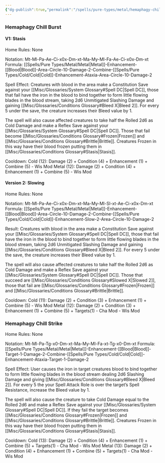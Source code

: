 ```yaml
---
{"dg-publish":true,"permalink":"/spells/pure-types/metal/hemaphagy-chill/","tags":["Spell/Cold","Spell/Blood","Spell/Metal","Spell/Damage"]}
---
```


### Hemaphagy Chill Burst

#### V1: Stasis
Home Rules: None

Notation: Mt-Ml-Pa-Ae-Ci-x0x-Dm-xt-Ma-My-Ml-Fa-Ae-Ci-x0x-Dm-xt 
Formula: [[Spells/Pure Types/Metal/Metal\|Metal]]-Enhancement-[[Blood\|Blood]]-Area-Circle-10-Damage-2-Combine-[[Spells/Pure Types/Cold/Cold\|Cold]]-Enhancement-Ataxia-Area-Circle-10-Damage-2

Spell Effect:
Creatures with blood in the area make a Constitution Save against your [[Misc/Glossaries/System Glossary#Spell DC\|Spell DC]], those that fail have the iron in the blood to bind together to form little flowing blades in the blood stream, taking 2d6 Unmitigated Slashing Damage and gaining [[Misc/Glossaries/Conditions Glossary#Bleed X\|Bleed 2]]. For every 5 under the save, the creature increases their Bleed value by 1. 

The spell will also cause affected creatures to take half the Rolled 2d6 as Cold Damage and make a Reflex Save against your [[Misc/Glossaries/System Glossary#Spell DC\|Spell DC]]. Those that fail become [[Misc/Glossaries/Conditions Glossary#Frozen\|Frozen]] and [[Misc/Glossaries/Conditions Glossary#Brittle\|Brittle]]. Creatures Frozen in this way have their blood frozen putting them in [[Misc/Glossaries/Conditions Glossary#Stasis\|Stasis]].

Cooldown:
Cold (12): Damage (2) + Condition (4) + Enhancement (1) + Combine (5) - Wis Mod
Metal (12): Damage (2) + Condition (4) + Enhancement (1) + Combine (5) - Wis Mod

#### Version 2: Slowing
Home Rules: None

Notation: Mt-Ml-Pa-Ae-Ci-x0x-Dm-xt-Ma-My-Ml-Sl-xt-Ae-Ci-x0x-Dm-xt 
Formula: [[Spells/Pure Types/Metal/Metal\|Metal]]-Enhancement-[[Blood\|Blood]]-Area-Circle-10-Damage-2-Combine-[[Spells/Pure Types/Cold/Cold\|Cold]]-Enhancement-Slow-2-Area-Circle-10-Damage-2

Result:
Creatures with blood in the area make a Constitution Save against your [[Misc/Glossaries/System Glossary#Spell DC\|Spell DC]], those that fail have the iron in the blood to bind together to form little flowing blades in the blood stream, taking 2d6 Unmitigated Slashing Damage and gaining [[Misc/Glossaries/Conditions Glossary#Bleed X\|Bleed 2]]. For every 5 under the save, the creature increases their Bleed value by 1. 

The spell will also cause affected creatures to take half the Rolled 2d6 as Cold Damage and make a Reflex Save against your [[Misc/Glossaries/System Glossary#Spell DC\|Spell DC]]. Those that succeed are [[Misc/Glossaries/Conditions Glossary#Slowed X\|Slowed 2]], those that fail are [[Misc/Glossaries/Conditions Glossary#Frozen\|Frozen]] and [[Misc/Glossaries/Conditions Glossary#Brittle\|Brittle]].

Cooldown:
Cold (11): Damage (2) + Condition (3) + Enhancement (1) + Combine (5) - Wis Mod
Metal (12): Damage (2) + Condition (3) + Enhancement (1) + Combine (5) + Targets(1) - Cha Mod - Wis Mod

### Hemaphagy Chill Strike
Home Rules: None

Notation: Mt-Ml-Pa-Tg-x0-Dm-xt-Ma-My-Ml-Fa-xt-Tg-x0-Dm-xt 
Formula: [[Spells/Pure Types/Metal/Metal\|Metal]]-Enhancement-[[Blood\|Blood]]-Target-1-Damage-2-Combine-[[Spells/Pure Types/Cold/Cold\|Cold]]-Enhancement-Ataxia-Target-1-Damage-2

Spell Effect:
User causes the iron in target creatures blood to bind together to form little flowing blades in the blood stream dealing 2d6 Slashing Damage and giving [[Misc/Glossaries/Conditions Glossary#Bleed X\|Bleed 2]]. For every 5 the your Spell Attack Role is over the target’s Spell Resistance, increase the Bleed value by 1. 

The spell will also cause the creature to take Cold Damage equal to the Rolled 2d6 and make a Reflex Save against your [[Misc/Glossaries/System Glossary#Spell DC\|Spell DC]].  If they fail the target becomes [[Misc/Glossaries/Conditions Glossary#Frozen\|Frozen]] and [[Misc/Glossaries/Conditions Glossary#Brittle\|Brittle]]. Creatures Frozen in this way have their blood frozen putting them in [[Misc/Glossaries/Conditions Glossary#Stasis\|Stasis]].

Cooldown:
Cold (13): Damage (2) + Condition (4) + Enhancement (1) + Combine (5) + Targets(1) - Cha Mod - Wis Mod
Metal (13): Damage (2) + Condition (4) + Enhancement (1) + Combine (5) + Targets(1) - Cha Mod - Wis Mod